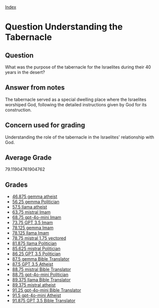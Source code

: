 
[Index](../../index.md)
# Question Understanding the Tabernacle
## Question
What was the purpose of the tabernacle for the Israelites during their 40 years in the desert?

## Answer from notes
The tabernacle served as a special dwelling place where the Israelites worshiped God, following the detailed instructions given by God for its construction.

## Concern used for grading
Understanding the role of the tabernacle in the Israelites' relationship with God.

## Average Grade
79.11904761904762

## Grades
 * [46.875 gemma atheist](../answers/gemma_atheist/Understanding_the_Tabernacle.md)
 * [56.25 gemma Politician](../answers/gemma_Politician/Understanding_the_Tabernacle.md)
 * [57.5 llama atheist](../answers/llama_atheist/Understanding_the_Tabernacle.md)
 * [63.75 mistral Imam](../answers/mistral_Imam/Understanding_the_Tabernacle.md)
 * [68.75 gpt-4o-mini Imam](../answers/gpt-4o-mini_Imam/Understanding_the_Tabernacle.md)
 * [73.75 GPT 3.5 Imam](../answers/GPT_3.5_Imam/Understanding_the_Tabernacle.md)
 * [78.125 gemma Imam](../answers/gemma_Imam/Understanding_the_Tabernacle.md)
 * [78.125 llama Imam](../answers/llama_Imam/Understanding_the_Tabernacle.md)
 * [78.75 mistral 1.75 vectored](../answers/mistral_1.75_vectored/Understanding_the_Tabernacle.md)
 * [81.875 llama Politician](../answers/llama_Politician/Understanding_the_Tabernacle.md)
 * [85.625 mistral Politician](../answers/mistral_Politician/Understanding_the_Tabernacle.md)
 * [86.25 GPT 3.5 Politician](../answers/GPT_3.5_Politician/Understanding_the_Tabernacle.md)
 * [87.5 gemma Bible Translator](../answers/gemma_Bible_Translator/Understanding_the_Tabernacle.md)
 * [87.5 GPT 3.5 Atheist](../answers/GPT_3.5_Atheist/Understanding_the_Tabernacle.md)
 * [88.75 mistral Bible Translator](../answers/mistral_Bible_Translator/Understanding_the_Tabernacle.md)
 * [88.75 gpt-4o-mini Politician](../answers/gpt-4o-mini_Politician/Understanding_the_Tabernacle.md)
 * [89.375 llama Bible Translator](../answers/llama_Bible_Translator/Understanding_the_Tabernacle.md)
 * [89.375 mistral atheist](../answers/mistral_atheist/Understanding_the_Tabernacle.md)
 * [91.25 gpt-4o-mini Bible Translator](../answers/gpt-4o-mini_Bible_Translator/Understanding_the_Tabernacle.md)
 * [91.5 gpt-4o-mini Atheist](../answers/gpt-4o-mini_Atheist/Understanding_the_Tabernacle.md)
 * [91.875 GPT 3.5 Bible Translator](../answers/GPT_3.5_Bible_Translator/Understanding_the_Tabernacle.md)

